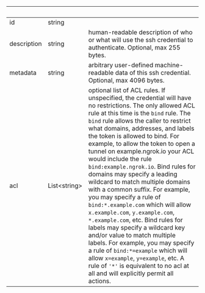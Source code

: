 <!-- Code generated for API Clients. DO NOT EDIT. -->

| &nbsp;      | &nbsp;             | &nbsp;                                                                                                                                                                                                                                                                                                                                                                                                                                                                                                                                                                                                                                                                                                                                                                                                                                                                                                                           |
| ----------- | ------------------ | -------------------------------------------------------------------------------------------------------------------------------------------------------------------------------------------------------------------------------------------------------------------------------------------------------------------------------------------------------------------------------------------------------------------------------------------------------------------------------------------------------------------------------------------------------------------------------------------------------------------------------------------------------------------------------------------------------------------------------------------------------------------------------------------------------------------------------------------------------------------------------------------------------------------------------- |
| id          | string             |                                                                                                                                                                                                                                                                                                                                                                                                                                                                                                                                                                                                                                                                                                                                                                                                                                                                                                                                  |
| description | string             | human-readable description of who or what will use the ssh credential to authenticate. Optional, max 255 bytes.                                                                                                                                                                                                                                                                                                                                                                                                                                                                                                                                                                                                                                                                                                                                                                                                                  |
| metadata    | string             | arbitrary user-defined machine-readable data of this ssh credential. Optional, max 4096 bytes.                                                                                                                                                                                                                                                                                                                                                                                                                                                                                                                                                                                                                                                                                                                                                                                                                                   |
| acl         | List&lt;string&gt; | optional list of ACL rules. If unspecified, the credential will have no restrictions. The only allowed ACL rule at this time is the `bind` rule. The `bind` rule allows the caller to restrict what domains, addresses, and labels the token is allowed to bind. For example, to allow the token to open a tunnel on example.ngrok.io your ACL would include the rule `bind:example.ngrok.io`. Bind rules for domains may specify a leading wildcard to match multiple domains with a common suffix. For example, you may specify a rule of `bind:*.example.com` which will allow `x.example.com`, `y.example.com`, `*.example.com`, etc. Bind rules for labels may specify a wildcard key and/or value to match multiple labels. For example, you may specify a rule of `bind:*=example` which will allow `x=example`, `y=example`, etc. A rule of `'*'` is equivalent to no acl at all and will explicitly permit all actions. |
